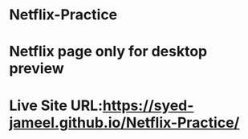 # Netflix-Practice
# Netflix page only for desktop preview
# Live Site URL:https://syed-jameel.github.io/Netflix-Practice/
